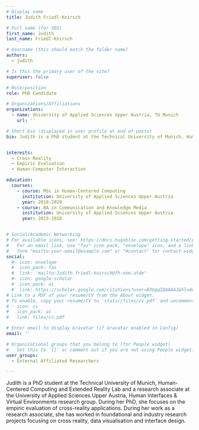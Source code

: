 ```yaml
---
# Display name
title: Judith Friedl-Knirsch

# Full name (for SEO)
first_name: Judith
last_name: Friedl-Knirsch

# Username (this should match the folder name)
authors:
  - judith

# Is this the primary user of the site?
superuser: false

# Role/position
role: PhD Candidate

# Organizations/Affiliations
organizations:
  - name: University of Applied Sciences Upper Austria, TU Munich
    url: ''

# Short bio (displayed in user profile at end of posts)
bio: Judith is a PhD student at the Technical University of Munich, Human-Centered Computing and Extended Reality Lab and a research associate at the University of Applied Sciences Upper Austria, Human Interfaces & Virtual Environments research group.


interests:
  - Cross Reality
  - Empiric Evaluation
  - Human-Computer Interaction

education:
  courses:
    - course: MSc in Human-Centered Computing 
      institution: University of Applied Sciences Upper Austria
      year: 2018-2020
    - course: BA in Communication and Knowledge Media 
      institution: University of Applied Sciences Upper Austria
      year: 2015-2018


# Social/Academic Networking
# For available icons, see: https://docs.hugoblox.com/getting-started/page-builder/#icons
#   For an email link, use "fas" icon pack, "envelope" icon, and a link in the
#   form "mailto:your-email@example.com" or "#contact" for contact widget.
social:
  #- icon: envelope
  #  icon_pack: fas
  #  link: 'mailto:Judith.friedl-knirsch@fh-ooe.atde'
  #- icon: google-scholar
  #  icon_pack: ai
  #  link: https://scholar.google.com/citations?user=B3GgqIQAAAAJ&hl=de&oi=ao
# Link to a PDF of your resume/CV from the About widget.
# To enable, copy your resume/CV to `static/files/cv.pdf` and uncomment the lines below.
# - icon: cv
#   icon_pack: ai
#   link: files/cv.pdf

# Enter email to display Gravatar (if Gravatar enabled in Config)
email: ''

# Organizational groups that you belong to (for People widget)
#   Set this to `[]` or comment out if you are not using People widget.
user_groups:
  - External Affiliated Researchers

---
```


Judith is a PhD student at the Technical University of Munich, Human-Centered Computing and Extended Reality Lab and a research associate at the University of Applied Sciences Upper Austria, Human Interfaces & Virtual Environments research group. During her PhD, she focuses on the empiric evaluation of cross-reality applications. During her work as a research associate, she has worked in foundational and industry research projects focusing on cross reality, data visualisation and interface design.


